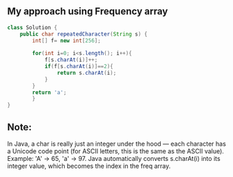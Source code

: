 ## My approach using Frequency array
```java
class Solution {
    public char repeatedCharacter(String s) {
        int[] f= new int[256];
        
        for(int i=0; i<s.length(); i++){
            f[s.charAt(i)]++;
            if(f[s.charAt(i)]==2){
                return s.charAt(i);
            }
        }
        return 'a';
        }
}
```
## Note:
In Java, a char is really just an integer under the hood — each character has a Unicode code point (for ASCII letters, this is the same as the ASCII value).
Example: 'A' → 65, 'a' → 97.
Java automatically converts s.charAt(i) into its integer value, which becomes the index in the freq array.
